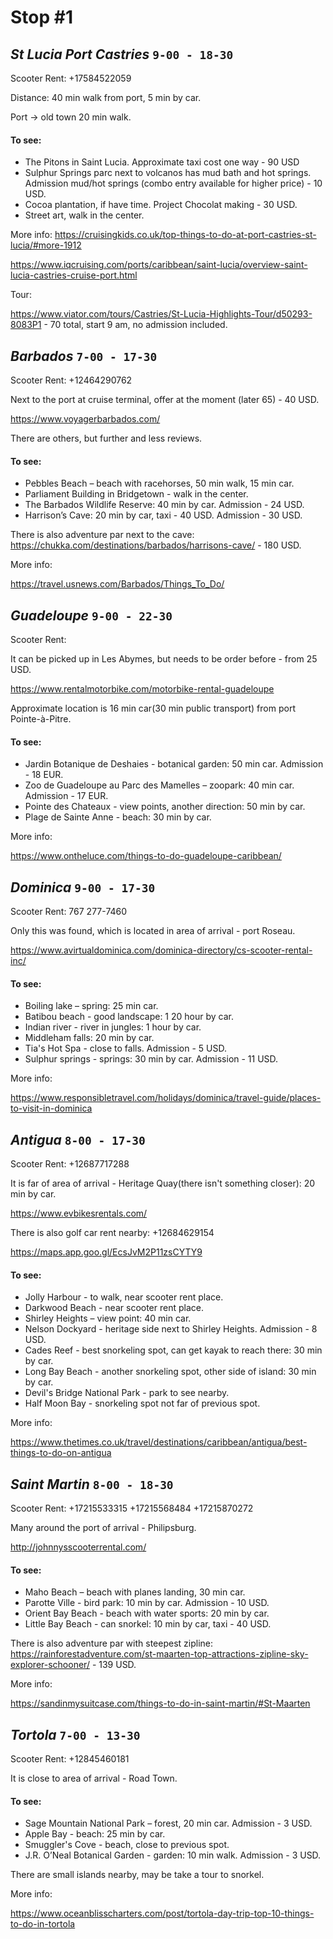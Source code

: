 # Stop #1
## _St Lucia Port Castries_ ```9-00 - 18-30```

Scooter Rent: +17584522059

Distance: 40 min walk from port, 5 min by car.

Port -> old town 20 min walk.

####  To see:
- The Pitons in Saint Lucia. Approximate taxi cost one way - 90 USD
- Sulphur Springs parc next to volcanos has mud bath and hot springs. Admission mud/hot springs
  (combo entry available for higher price) - 10 USD.
- Cocoa plantation, if have time. Project Chocolat making - 30 USD.
- Street art, walk in the center.

More info:
https://cruisingkids.co.uk/top-things-to-do-at-port-castries-st-lucia/#more-1912

https://www.iqcruising.com/ports/caribbean/saint-lucia/overview-saint-lucia-castries-cruise-port.html

Tour:

https://www.viator.com/tours/Castries/St-Lucia-Highlights-Tour/d50293-8083P1 - 70 total, start 9 am, no admission
included.


## _Barbados_ ```7-00 - 17-30```

Scooter Rent: +12464290762

Next to the port at cruise terminal, offer at the moment (later 65) - 40 USD.

https://www.voyagerbarbados.com/

There are others, but further and less reviews.

####  To see:
- Pebbles Beach – beach with racehorses, 50 min walk, 15 min car.
- Parliament Building in Bridgetown - walk in the center.
- The Barbados Wildlife Reserve: 40 min by car. Admission - 24 USD.
- Harrison’s Cave: 20 min by car, taxi - 40 USD. Admission - 30 USD.

There is also adventure par next to the cave:
https://chukka.com/destinations/barbados/harrisons-cave/ - 180 USD.

More info:

https://travel.usnews.com/Barbados/Things_To_Do/


## _Guadeloupe_ ```9-00 - 22-30```

Scooter Rent:

It can be picked up in Les Abymes, but needs to be order before - from 25 USD.

https://www.rentalmotorbike.com/motorbike-rental-guadeloupe

Approximate location is 16 min car(30 min public transport) from port Pointe-à-Pitre.

####  To see:
- Jardin Botanique de Deshaies - botanical garden: 50 min car. Admission - 18 EUR.
- Zoo de Guadeloupe au Parc des Mamelles – zoopark: 40 min car. Admission - 17 EUR.
- Pointe des Chateaux - view points, another direction: 50 min by car.
- Plage de Sainte Anne - beach: 30 min by car.


More info:

https://www.ontheluce.com/things-to-do-guadeloupe-caribbean/

## _Dominica_ ```9-00 - 17-30```

Scooter Rent: 767 277-7460

Only this was found, which is located in area of arrival - port Roseau.

https://www.avirtualdominica.com/dominica-directory/cs-scooter-rental-inc/

####  To see:
- Boiling lake – spring: 25 min car.
- Batibou beach - good landscape: 1 20 hour by car.
- Indian river -  river in jungles: 1 hour by car.
- Middleham falls: 20 min by car.
- Tia's Hot Spa - close to falls. Admission - 5 USD.
- Sulphur springs - springs: 30 min by car. Admission - 11 USD.


More info:

https://www.responsibletravel.com/holidays/dominica/travel-guide/places-to-visit-in-dominica


## _Antigua_ ```8-00 - 17-30```

Scooter Rent: +12687717288

It is far of area of arrival - Heritage Quay(there isn't something closer): 20 min by car. 

https://www.evbikesrentals.com/

There is also golf car rent nearby: +12684629154

https://maps.app.goo.gl/EcsJvM2P11zsCYTY9

####  To see:
- Jolly Harbour - to walk, near scooter rent place.
- Darkwood Beach - near scooter rent place.
- Shirley Heights – view point: 40 min car.
- Nelson Dockyard - heritage side next to Shirley Heights. Admission - 8 USD.
- Cades Reef - best snorkeling spot, can get kayak to reach there: 30 min by car.
- Long Bay Beach - another snorkeling spot, other side of island: 30 min by car.
- Devil's Bridge National Park - park to see nearby.
- Half Moon Bay - snorkeling spot not far of previous spot.


More info:

https://www.thetimes.co.uk/travel/destinations/caribbean/antigua/best-things-to-do-on-antigua


## _Saint Martin_ ```8-00 - 18-30```

Scooter Rent: +17215533315
+17215568484
+17215870272

Many around the port of arrival - Philipsburg.

http://johnnysscooterrental.com/

####  To see:
- Maho Beach – beach with planes landing, 30 min car.
- Parotte Ville - bird park: 10 min by car. Admission - 10 USD.
- Orient Bay Beach - beach with water sports: 20 min by car.
- Little Bay Beach - can snorkel: 10 min by car, taxi - 40 USD.

There is also adventure par with steepest zipline:
https://rainforestadventure.com/st-maarten-top-attractions-zipline-sky-explorer-schooner/ - 139 USD.

More info:

https://sandinmysuitcase.com/things-to-do-in-saint-martin/#St-Maarten

## _Tortola_ ```7-00 - 13-30```

Scooter Rent: +12845460181

It is close to area of arrival - Road Town.


####  To see:
- Sage Mountain National Park – forest, 20 min car. Admission - 3 USD.
- Apple Bay - beach: 25 min by car. 
- Smuggler's Cove - beach, close to previous spot. 
- J.R. O’Neal Botanical Garden - garden: 10 min walk. Admission - 3 USD.

There are small islands nearby, may be take a tour to snorkel.

More info:

https://www.oceanblisscharters.com/post/tortola-day-trip-top-10-things-to-do-in-tortola
